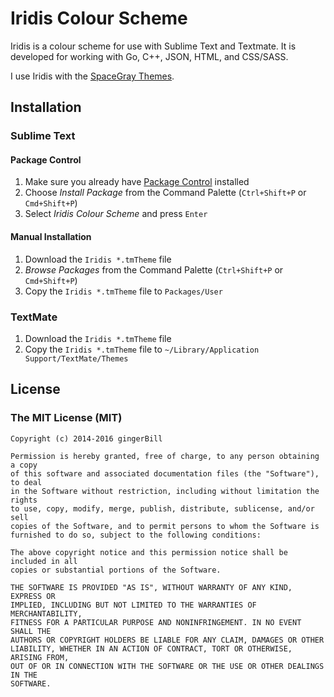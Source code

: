 # Iridis Colour Scheme

Iridis is a colour scheme for use with Sublime Text and Textmate. It is developed for working with Go, C++, JSON, HTML, and CSS/SASS.

I use Iridis with the [SpaceGray Themes][1].

## Installation

### Sublime Text

#### Package Control

1. Make sure you already have [Package Control][2] installed
2. Choose *Install Package* from the Command Palette (`Ctrl+Shift+P` or `Cmd+Shift+P`)
3. Select *Iridis Colour Scheme* and press `Enter`

#### Manual Installation

1. Download the `Iridis *.tmTheme` file
2. *Browse Packages* from the Command Palette (`Ctrl+Shift+P` or `Cmd+Shift+P`)
3. Copy the `Iridis *.tmTheme` file to `Packages/User`

### TextMate

1. Download the `Iridis *.tmTheme` file
2. Copy the `Iridis *.tmTheme` file to `~/Library/Application Support/TextMate/Themes`

## License
### The MIT License (MIT)

	Copyright (c) 2014-2016 gingerBill

	Permission is hereby granted, free of charge, to any person obtaining a copy
	of this software and associated documentation files (the "Software"), to deal
	in the Software without restriction, including without limitation the rights
	to use, copy, modify, merge, publish, distribute, sublicense, and/or sell
	copies of the Software, and to permit persons to whom the Software is
	furnished to do so, subject to the following conditions:

	The above copyright notice and this permission notice shall be included in all
	copies or substantial portions of the Software.

	THE SOFTWARE IS PROVIDED "AS IS", WITHOUT WARRANTY OF ANY KIND, EXPRESS OR
	IMPLIED, INCLUDING BUT NOT LIMITED TO THE WARRANTIES OF MERCHANTABILITY,
	FITNESS FOR A PARTICULAR PURPOSE AND NONINFRINGEMENT. IN NO EVENT SHALL THE
	AUTHORS OR COPYRIGHT HOLDERS BE LIABLE FOR ANY CLAIM, DAMAGES OR OTHER
	LIABILITY, WHETHER IN AN ACTION OF CONTRACT, TORT OR OTHERWISE, ARISING FROM,
	OUT OF OR IN CONNECTION WITH THE SOFTWARE OR THE USE OR OTHER DEALINGS IN THE
	SOFTWARE.


[1]: https://github.com/kkga/spacegray
[2]: http://wbond.net/sublime_packages/package_control/
